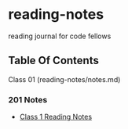 # reading-notes
reading journal for code fellows

## Table Of Contents

Class 01 (reading-notes/notes.md)

### 201 Notes

- [Class 1 Reading Notes](201/class1.md)



